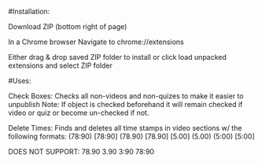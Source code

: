 #Installation:

Download ZIP (bottom right of page)

In a Chrome browser Navigate to chrome://extensions

Either drag & drop saved ZIP folder to install or click load unpacked extensions and select ZIP folder


#Uses:

Check Boxes: 
Checks all non-videos and non-quizes to make it easier to unpublish
Note: If object is checked beforehand it will remain checked if video or quiz or become un-checked if not.

Delete Times:
Finds and deletes all time stamps in video sections w/ the following formats:
(78:90)
[78:90]
(78.90)
[78.90]
[5.00]
(5.00)
(5:00)
[5:00]

DOES NOT SUPPORT:
78.90
3.90
3:90
78:90

